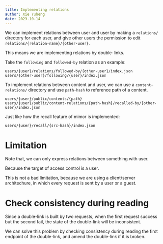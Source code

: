 ```yaml
---
title: Implementing relations
author: Xie Yuheng
date: 2023-10-14
---
```


We can implement relations between user and user
by making a `relations/` directory for each user,
and give other users the permission
to edit `relations/{relation-name}/{other-user}`.

This means we are implementing relations by double-links.

Take the `following` and `followed-by` relation as an example:

```
users/{user}/relations/followed-by/{other-user}/index.json
users/{other-user}/following/{user}/index.json
```

To implement relations between content and user,
we can use a `content-relations/` directory
and use `path-hash` to reference path of a content.

```
users/{user}/public/contents/{path}
users/{user}/public/content-relations/{path-hash}/recalled-by/{other-user}/index.json
```

Just like how the recall feature of mimor is implemented:

```
users/{user}/recall/{src-hash}/index.json
```

# Limitation

Note that, we can only express relations between something with user.

Because the target of access control is a user.

This is not a bad limitation,
because we are using a client/server architechure,
in which every request is sent by a user or a guest.

# Check consistency during reading

Since a double-link is built by two requests,
when the first request success but the second fail,
the state of the double-link will be inconsistent.

We can solve this problem by checking consistency
during reading the first endpoint of the double-link,
and amend the double-link if it is broken.
